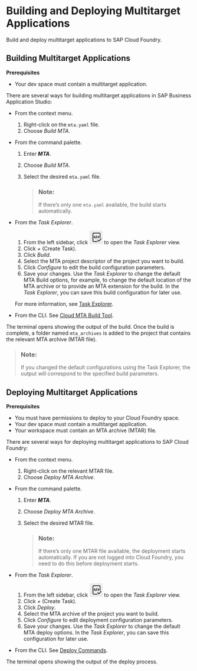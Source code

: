 <!-- loio97ef204c568c4496917139cee61224a6 -->

# Building and Deploying Multitarget Applications

Build and deploy multitarget applications to SAP Cloud Foundry.



<a name="loio97ef204c568c4496917139cee61224a6__section_av4_hbz_mkb"/>

## Building Multitarget Applications

**Prerequisites**

-   Your dev space must contain a multitarget application.

There are several ways for building multitarget applications in SAP Business Application Studio:

-   From the context menu.
    1.  Right-click on the `mta.yaml` file.
    2.  Choose *Build MTA*.
-   From the command palette.
    1.  Enter ***MTA***.
    2.  Choose *Build MTA*.
    3.  Select the desired `mta.yaml` file.

        > ### Note:  
        > If there’s only one `mta.yaml` available, the build starts automatically.

-   From the *Task Explorer*.

    1.  From the left sidebar, click ![](images/task_explorer_46d3c3f.png) to open the *Task Explorer* view.
    2.  Click *+* \(Create Task\).
    3.  Click *Build*.
    4.  Select the MTA project descriptor of the project you want to build.
    5.  Click *Configure* to edit the build configuration parameters.
    6.  Save your changes.
    Use the *Task Explorer* to change the default MTA Build options, for example, to change the default location of the MTA archive or to provide an MTA extension for the build. In the *Task Explorer*, you can save this build configuration for later use.

    For more information, see [Task Explorer](Task_Explorer_1232c72.md).

-   From the CLI. See [Cloud MTA Build Tool](https://sap.github.io/cloud-mta-build-tool/usage/).

The terminal opens showing the output of the build. Once the build is complete, a folder named `mta_archives` is added to the project that contains the relevant MTA archive \(MTAR file\).

> ### Note:  
> If you changed the default configurations using the Task Explorer, the output will correspond to the specified build parameters.



<a name="loio97ef204c568c4496917139cee61224a6__section_azc_fbz_mkb"/>

## Deploying Multitarget Applications

**Prerequisites**

-   You must have permissions to deploy to your Cloud Foundry space.
-   Your dev space must contain a multitarget application.
-   Your workspace must contain an MTA archive \(MTAR\) file.

There are several ways for deploying multitarget applications to SAP Cloud Foundry:

-   From the context menu.
    1.  Right-click on the relevant MTAR file.
    2.  Choose *Deploy MTA Archive*.
-   From the command palette.
    1.  Enter ***MTA***.
    2.  Choose *Deploy MTA Archive*.
    3.  Select the desired MTAR file.

        > ### Note:  
        > If there’s only one MTAR file available, the deployment starts automatically. If you are not logged into Cloud Foundry, you need to do this before deployment starts.

-   From the *Task Explorer*.

    1.  From the left sidebar, click ![](images/task_explorer_46d3c3f.png) to open the *Task Explorer* view.
    2.  Click *+* \(Create Task\).
    3.  Click *Deploy*.
    4.  Select the MTA archive of the project you want to build.
    5.  Click *Configure* to edit deployment configuration parameters.
    6.  Save your changes.
    Use the *Task Explorer* to change the default MTA deploy options. In the *Task Explorer*, you can save this configuration for later use.

-   From the CLI. See [Deploy Commands](https://github.com/cloudfoundry-incubator/multiapps-cli-plugin).

The terminal opens showing the output of the deploy process.

